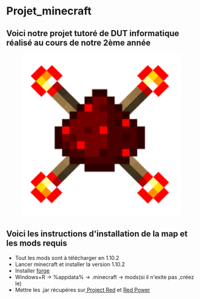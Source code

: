 # Projet_minecraft
## Voici notre projet tutoré de DUT informatique réalisé au cours de notre 2ème année
<center><img src="image.PNG" width="425"/></center>
<h2>Voici les instructions d'installation de la map et les mods requis</h2>
<ul>
  <li>Tout les mods sont à télécharger en 1.10.2</li>
  <li>Lancer minecraft et installer la version 1.10.2</li>
  <li>Installer <a href="https://files.minecraftforge.net/">forge</a></li>
  <li>Windows+R -> %appdata% -> .minecraft -> mods(si il n'exite pas ,créez le)
  <li>Mettre les .jar récupéres sur<a href="https://www.minecraft-france.fr/mod-project-red-redstone-1-7-10/"> Project Red</a> et <a href="http://www.minecraftforum.net/forums/mapping-and-modding-java-edition/minecraft-mods/1274287-eloraams-mods-redpower-2-prerelease-6"> Red Power</a></li>
</ul>
